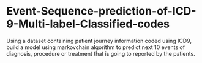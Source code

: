 # Event-Sequence-prediction-of-ICD-9-Multi-label-Classified-codes

Using a dataset containing patient journey information coded using ICD9, build a model using markovchain algorithm to predict next 10 
events of diagnosis, procedure or treatment that is going to reported by the patients.
